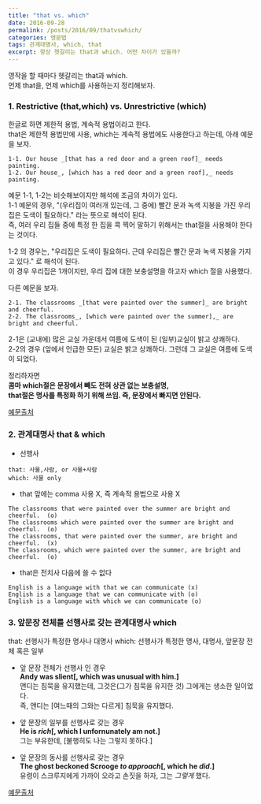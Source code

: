 ```yaml
---
title: "that vs. which"
date: 2016-09-28
permalink: /posts/2016/09/thatvswhich/
categories: 영문법
tags: 관계대명사, which, that
excerpt: 항상 헷갈리는 that과 which. 어떤 차이가 있을까?
--- 
```


영작을 할 때마다 헷갈리는 that과 which.  
언제 that을, 언제 which를 사용하는지 정리해보자.

### 1. Restrictive (that,which) vs. Unrestrictive (which)

한글로 하면 제한적 용법, 계속적 용법이라고 한다.  
that은 제한적 용법만에 사용, which는 계속적 용법에도 사용한다고 하는데, 아래 예문을 보자.

````
1-1. Our house _[that has a red door and a green roof]_ needs painting.  
1-2. Our house_, [which has a red door and a green roof],_ needs painting.
````

예문 1-1, 1-2는 비슷해보이지만 해석에 조금의 차이가 있다.  
1-1 예문의 경우, "(우리집이 여러개 있는데, 그 중에) 빨간 문과 녹색 지붕을 가진 우리집은 도색이 필요하다." 라는 뜻으로 해석이 된다.  
즉, 여러 우리 집들 중에 특정 한 집을 콕 찍어 말하기 위해서는 that절을 사용해야 한다는 것이다.

1-2 의 경우는, "우리집은 도색이 필요하다. 근데 우리집은 빨간 문과 녹색 지붕을 가지고 있다." 로 해석이 된다.  
이 경우 우리집은 1개이지만, 우리 집에 대한 보충설명을 하고자 which 절을 사용했다.

다른 예문을 보자.  

````
2-1. The classrooms _[that were painted over the summer]_ are bright and cheerful.  
2-2. The classrooms_, [which were painted over the summer],_ are bright and cheerful.
````

2-1은 (교내에) 많은 교실 가운데서 여름에 도색이 된 (일부)교실이 밝고 상쾌하다.  
2-2의 경우 (앞에서 언급한 모든) 교실은 밝고 상쾌하다. 그런데 그 교실은 여름에 도색이 되었다.

정리하자면  
**콤마 which절은 문장에서 빼도 전혀 상관 없는 보충설명,**  
**that절은 명사를 특정화 하기 위해 쓰임. 즉, 문장에서 빠지면 안된다.**  

[예문출처](http://www.getitwriteonline.com/archive/103103whichthat.htm)


### 2. 관계대명사 that & which

* 선행사  

````
that: 사물,사람, or 사물+사람  
which: 사물 only
````

* that 앞에는 comma 사용 X, 즉 계속적 용법으로 사용 X  

````
The classrooms that were painted over the summer are bright and cheerful.  (o)
The classrooms which were painted over the summer are bright and cheerful.  (o)
The classrooms, that were painted over the summer, are bright and cheerful.  (x)
The classrooms, which were painted over the summer, are bright and cheerful.  (o)
````

* that은 전치사 다음에 쓸 수 없다

````
English is a language with that we can communicate (x)
English is a language that we can communicate with (o)
English is a language with which we can communicate (o)
````

### 3. 앞문장 전체를 선행사로 갖는 관계대명사 which

that: 선행사가 특정한 명사나 대명사
which: 선행사가 특정한 명사, 대명사, 앞문장 전체 혹은 일부

* 앞 문장 전체가 선행사 인 경우  
**Andy was slient[, which was unusual with him.]**  
앤디는 침묵을 유지했는데, 그것은(그가 침묵을 유지한 것) 그에게는 생소한 일이었다.  
즉, 앤디는 [여느때의 그와는 다르게] 침묵을 유지했다. 

* 앞 문장의 일부를 선행사로 갖는 경우  
**He is _rich_[, which I unfornunately am not.]**  
그는 부유한데, [불행히도 나는 그렇지 못하다.]  

* 앞 문장의 동사를 선행사로 갖는 경우  
**The ghost beckoned Scrooge _to approach_[, which he _did_.]**  
유령이 스크루지에게 가까이 오라고 손짓을 하자, 그는 _그렇게_ 했다.  

[예문출처](http://ebpang.tistory.com/212)

